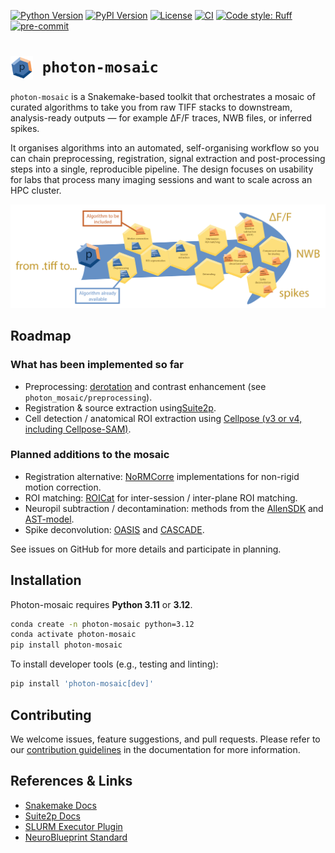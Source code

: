 [![Python Version](https://img.shields.io/pypi/pyversions/photon-mosaic.svg)](https://pypi.org/project/photon-mosaic)
[![PyPI Version](https://img.shields.io/pypi/v/photon-mosaic.svg)](https://pypi.org/project/photon-mosaic)
[![License](https://img.shields.io/badge/License-BSD_3--Clause-orange.svg)](https://opensource.org/licenses/BSD-3-Clause)
[![CI](https://img.shields.io/github/actions/workflow/status/neuroinformatics-unit/photon-mosaic/test_and_deploy.yml?label=CI)](https://github.com/neuroinformatics-unit/photon-mosaic/actions)
[![Code style: Ruff](https://img.shields.io/endpoint?url=https://raw.githubusercontent.com/astral-sh/ruff/main/assets/badge/format.json)](https://github.com/astral-sh/ruff)
[![pre-commit](https://img.shields.io/badge/pre--commit-enabled-brightgreen?logo=pre-commit&logoColor=white)](https://github.com/pre-commit/pre-commit)


# <img src="docs/source/_static/logo.png" alt="photon-mosaic logo" width="36" style="vertical-align: middle; margin-right:8px"> `photon-mosaic`
`photon-mosaic` is a Snakemake-based toolkit that orchestrates a mosaic of curated algorithms to take you from raw TIFF stacks to downstream, analysis-ready outputs — for example ΔF/F traces, NWB files, or inferred spikes.

It organises algorithms into an automated, self-organising workflow so you can chain preprocessing, registration, signal extraction and post-processing steps into a single, reproducible pipeline. The design focuses on usability for labs that process many imaging sessions and want to scale across an HPC cluster.

<p align="center">
  <img src="https://raw.githubusercontent.com/neuroinformatics-unit/photon-mosaic/refs/heads/improve-docs/docs/source/_static/pm_illustration1.png" alt="photon-mosaic"/>
</p>

## Roadmap
### What has been implemented so far
- Preprocessing: [derotation](https://github.com/neuroinformatics-unit/derotation) and contrast enhancement (see `photon_mosaic/preprocessing`).
- Registration & source extraction using[Suite2p](https://github.com/MouseLand/suite2p).
- Cell detection / anatomical ROI extraction using [Cellpose (v3 or v4, including Cellpose-SAM)](https://github.com/MouseLand/cellpose).

### Planned additions to the mosaic
- Registration alternative: [NoRMCorre](https://github.com/flatironinstitute/NoRMCorre) implementations for non-rigid motion correction.
- ROI matching: [ROICat](https://github.com/RichieHakim/ROICaT) for inter-session / inter-plane ROI matching.
- Neuropil subtraction / decontamination: methods from the [AllenSDK](https://allensdk.readthedocs.io/en/latest/allensdk.brain_observatory.r_neuropil.html) and [AST-model](https://github.com/znamlab/2p-preprocess).
- Spike deconvolution: [OASIS](https://github.com/j-friedrich/OASIS) and [CASCADE](https://github.com/HelmchenLabSoftware/Cascade).

See issues on GitHub for more details and participate in planning.

## Installation

Photon-mosaic requires **Python 3.11** or **3.12**.

```bash
conda create -n photon-mosaic python=3.12
conda activate photon-mosaic
pip install photon-mosaic
```

To install developer tools (e.g., testing and linting):

```bash
pip install 'photon-mosaic[dev]'
```

## Contributing

We welcome issues, feature suggestions, and pull requests. Please refer to our [contribution guidelines](https://photon-mosaic.neuroinformatics.dev/user_guide/index.html) in the documentation for more information.

## References & Links

- [Snakemake Docs](https://snakemake.readthedocs.io/en/stable/)
- [Suite2p Docs](https://suite2p.readthedocs.io/en/latest/)
- [SLURM Executor Plugin](https://snakemake.github.io/snakemake-plugin-catalog/plugins/executor/slurm.html)
- [NeuroBlueprint Standard](https://neuroblueprint.neuroinformatics.dev/latest/index.html)
